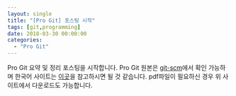 ```yaml
---
layout: single
title: "[Pro Git] 포스팅 시작"
tags: [git,programming]
date: 2018-03-30 00:00:00
categories:
  - "Pro Git"
---
```


Pro Git 요약 및 정리 포스팅을 시작합니다.
Pro Git 원본은 [git-scm](https://git-scm.com/book/en/v2)에서 확인 가능하며 한국어 사이트는 [이곳](https://git-scm.com/book/ko/v2)을 참고하시면 될 것 같습니다. pdf파일이 필요하신 경우 위 사이트에서 다운로드도 가능합니다.
